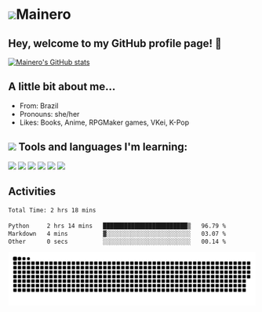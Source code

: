 # <img src=http://3.bp.blogspot.com/-pVKRqAPykps/UlQqL1a5OfI/AAAAAAAAZkU/9HRBxynldTo/s1600/killua.gif width="60"/>Mainero 
## Hey, welcome to my GitHub profile page! 👋
[![Mainero's GitHub stats](https://github-readme-stats.vercel.app/api?username=lauramainero&show_icons=true&theme=algolia&bg_color=00000000&hide=prs,contribs)](https://github.com/lauramainero/github-readme-stats)

## A little bit about me...

- From: Brazil
- Pronouns: she/her
- Likes: Books, Anime, RPGMaker games, VKei, K-Pop

## <img src=http://4.bp.blogspot.com/-WBWwbq9cItQ/UlQpXglOkXI/AAAAAAAAZhU/MPzDSpAtpzk/s1600/Killuas.gif width="60"/> Tools and languages I'm learning:

<img src="https://img.shields.io/badge/Git-E34F26?style=for-the-badge&logo=git&logoColor=white"/> <img src="https://img.shields.io/badge/Python-14354C?style=for-the-badge&logo=python&logoColor=white"/> <img src="https://img.shields.io/badge/Microsoft_Excel-217346?style=for-the-badge&logo=microsoft-excel&logoColor=white"/> <img src="https://img.shields.io/badge/Markdown-000000?style=for-the-badge&logo=markdown&logoColor=white"/> <img src="https://img.shields.io/badge/Latex-048484?style=for-the-badge&logo=latex&logoColor=white"/> <img src="https://img.shields.io/badge/Obsidian-644cc4?style=for-the-badge&logo=obsidian&logoColor=white"/>

## Activities
 
<!--START_SECTION:waka-->

```text
Total Time: 2 hrs 18 mins

Python     2 hrs 14 mins   ████████████████████████▒   96.79 %
Markdown   4 mins          ▓░░░░░░░░░░░░░░░░░░░░░░░░   03.07 %
Other      0 secs          ░░░░░░░░░░░░░░░░░░░░░░░░░   00.14 %
```

<!--END_SECTION:waka-->
 
![Snake animation](https://github.com/lauramainero/lauramainero/blob/output/github-contribution-grid-snake.svg)
